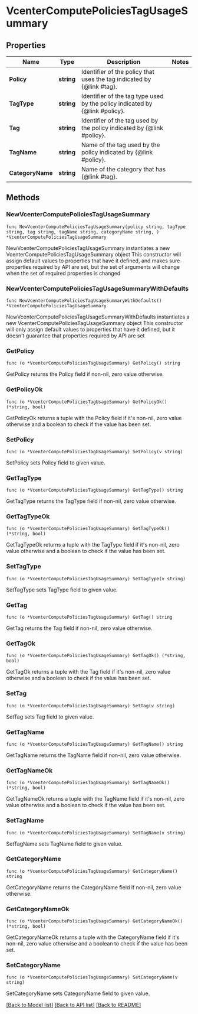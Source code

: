 # VcenterComputePoliciesTagUsageSummary

## Properties

Name | Type | Description | Notes
------------ | ------------- | ------------- | -------------
**Policy** | **string** | Identifier of the policy that uses the tag indicated by {@link #tag}. | 
**TagType** | **string** | Identifier of the tag type used by the policy indicated by {@link #policy}. | 
**Tag** | **string** | Identifier of the tag used by the policy indicated by {@link #policy}. | 
**TagName** | **string** | Name of the tag used by the policy indicated by {@link #policy}. | 
**CategoryName** | **string** | Name of the category that has {@link #tag}. | 

## Methods

### NewVcenterComputePoliciesTagUsageSummary

`func NewVcenterComputePoliciesTagUsageSummary(policy string, tagType string, tag string, tagName string, categoryName string, ) *VcenterComputePoliciesTagUsageSummary`

NewVcenterComputePoliciesTagUsageSummary instantiates a new VcenterComputePoliciesTagUsageSummary object
This constructor will assign default values to properties that have it defined,
and makes sure properties required by API are set, but the set of arguments
will change when the set of required properties is changed

### NewVcenterComputePoliciesTagUsageSummaryWithDefaults

`func NewVcenterComputePoliciesTagUsageSummaryWithDefaults() *VcenterComputePoliciesTagUsageSummary`

NewVcenterComputePoliciesTagUsageSummaryWithDefaults instantiates a new VcenterComputePoliciesTagUsageSummary object
This constructor will only assign default values to properties that have it defined,
but it doesn't guarantee that properties required by API are set

### GetPolicy

`func (o *VcenterComputePoliciesTagUsageSummary) GetPolicy() string`

GetPolicy returns the Policy field if non-nil, zero value otherwise.

### GetPolicyOk

`func (o *VcenterComputePoliciesTagUsageSummary) GetPolicyOk() (*string, bool)`

GetPolicyOk returns a tuple with the Policy field if it's non-nil, zero value otherwise
and a boolean to check if the value has been set.

### SetPolicy

`func (o *VcenterComputePoliciesTagUsageSummary) SetPolicy(v string)`

SetPolicy sets Policy field to given value.


### GetTagType

`func (o *VcenterComputePoliciesTagUsageSummary) GetTagType() string`

GetTagType returns the TagType field if non-nil, zero value otherwise.

### GetTagTypeOk

`func (o *VcenterComputePoliciesTagUsageSummary) GetTagTypeOk() (*string, bool)`

GetTagTypeOk returns a tuple with the TagType field if it's non-nil, zero value otherwise
and a boolean to check if the value has been set.

### SetTagType

`func (o *VcenterComputePoliciesTagUsageSummary) SetTagType(v string)`

SetTagType sets TagType field to given value.


### GetTag

`func (o *VcenterComputePoliciesTagUsageSummary) GetTag() string`

GetTag returns the Tag field if non-nil, zero value otherwise.

### GetTagOk

`func (o *VcenterComputePoliciesTagUsageSummary) GetTagOk() (*string, bool)`

GetTagOk returns a tuple with the Tag field if it's non-nil, zero value otherwise
and a boolean to check if the value has been set.

### SetTag

`func (o *VcenterComputePoliciesTagUsageSummary) SetTag(v string)`

SetTag sets Tag field to given value.


### GetTagName

`func (o *VcenterComputePoliciesTagUsageSummary) GetTagName() string`

GetTagName returns the TagName field if non-nil, zero value otherwise.

### GetTagNameOk

`func (o *VcenterComputePoliciesTagUsageSummary) GetTagNameOk() (*string, bool)`

GetTagNameOk returns a tuple with the TagName field if it's non-nil, zero value otherwise
and a boolean to check if the value has been set.

### SetTagName

`func (o *VcenterComputePoliciesTagUsageSummary) SetTagName(v string)`

SetTagName sets TagName field to given value.


### GetCategoryName

`func (o *VcenterComputePoliciesTagUsageSummary) GetCategoryName() string`

GetCategoryName returns the CategoryName field if non-nil, zero value otherwise.

### GetCategoryNameOk

`func (o *VcenterComputePoliciesTagUsageSummary) GetCategoryNameOk() (*string, bool)`

GetCategoryNameOk returns a tuple with the CategoryName field if it's non-nil, zero value otherwise
and a boolean to check if the value has been set.

### SetCategoryName

`func (o *VcenterComputePoliciesTagUsageSummary) SetCategoryName(v string)`

SetCategoryName sets CategoryName field to given value.



[[Back to Model list]](../README.md#documentation-for-models) [[Back to API list]](../README.md#documentation-for-api-endpoints) [[Back to README]](../README.md)


